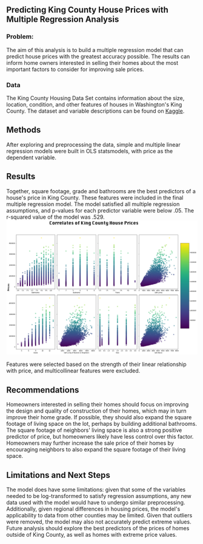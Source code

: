 <h2>Predicting King County House Prices with Multiple Regression  Analysis</h2>

<h3>Problem:</h3>
The aim of this analysis is to build a multiple regression model that can predict house prices with the greatest accuracy possible. The results can inform home owners interested in selling their homes about the most important factors to consider for improving sale prices.
<h3>Data</h3>
The King County Housing Data Set contains information about the size, location, condition, and other features of houses in Washington's King County. The dataset and variable descriptions can be found on <a href ="https://www.kaggle.com/harlfoxem/housesalesprediction">Kaggle</a>.
<h2>Methods</h2>
After exploring and preprocessing the data, simple and multiple linear regression models were built in OLS statsmodels, with price as the dependent variable. 
<h2>Results</h2>
Together, square footage, grade and bathrooms are the best predictors of a house's price in King County. These features were included in the final multiple regression model. The model satisfied all multiple regression assumptions, and p-values for each predictor variable were below .05. The r-squared value of the model was .529.

<img src="https://github.com/DeepDharmale/HousePricePrediction/blob/main/correlates_with_price.png">

Features were selected based on the strength of their linear relationship with price, and multicollinear features were excluded.

<h2>Recommendations</h2>
Homeowners interested in selling their homes should focus on improving the design and quality of construction of their homes, which may in turn improve their home grade. If possible, they should also expand the square footage of living space on the lot, perhaps by building additional bathrooms. The square footage of neighbors' living space is also a strong positive predictor of price, but homeowners likely have less control over this factor. Homeowners may further increase the sale price of their homes by encouraging neighbors to also expand the square footage of their living space. 
<h2>Limitations and Next Steps</h2>
The model does have some limitations: given that some of the variables needed to be log-transformed to satisfy regression assumptions, any new data used with the model would have to undergo similar preprocessing. Additionally, given regional differences in housing prices, the model's applicability to data from other counties may be limited. Given that outliers were removed, the model may also not accurately predict extreme values. Future analysis should explore the best predictors of the prices of homes outside of King County, as well as homes with extreme price values.

 
 
